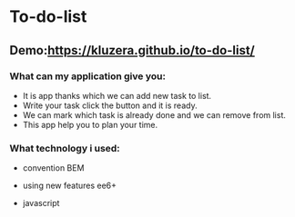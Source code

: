 ﻿# To-do-list
## Demo:https://kluzera.github.io/to-do-list/
### What can my application give you:
- It is  app thanks which we can add new task to list.
- Write your task click the button and it is ready.
- We can mark which task is already done and we can remove from list.
- This app help you to plan your time. 

### What technology i used:
- convention BEM

- using new features ee6+

- javascript
